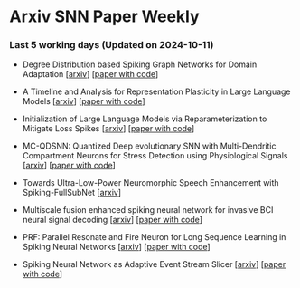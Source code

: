 # Arxiv SNN Paper Weekly


 ### **Last 5 working days (Updated on 2024-10-11)** 


- Degree Distribution based Spiking Graph Networks for Domain Adaptation [[arxiv](https://arxiv.org/abs/2410.06883)] [[paper with code](https://paperswithcode.com/paper/degree-distribution-based-spiking-graph)]

- A Timeline and Analysis for Representation Plasticity in Large Language Models [[arxiv](https://arxiv.org/abs/2410.06225)] [[paper with code](https://paperswithcode.com/paper/a-timeline-and-analysis-for-representation)]

- Initialization of Large Language Models via Reparameterization to Mitigate Loss Spikes [[arxiv](https://arxiv.org/abs/2410.05052)] [[paper with code](https://paperswithcode.com/paper/initialization-of-large-language-models-via)]

- MC-QDSNN: Quantized Deep evolutionary SNN with Multi-Dendritic Compartment Neurons for Stress Detection using Physiological Signals [[arxiv](https://arxiv.org/abs/2410.04992)] [[paper with code](https://paperswithcode.com/paper/mc-qdsnn-quantized-deep-evolutionary-snn-with)]

- Towards Ultra-Low-Power Neuromorphic Speech Enhancement with Spiking-FullSubNet [[arxiv](https://arxiv.org/abs/2410.04785)]

- Multiscale fusion enhanced spiking neural network for invasive BCI neural signal decoding [[arxiv](https://arxiv.org/abs/2410.03533)] [[paper with code](https://paperswithcode.com/paper/multiscale-fusion-enhanced-spiking-neural)]

- PRF: Parallel Resonate and Fire Neuron for Long Sequence Learning in Spiking Neural Networks [[arxiv](https://arxiv.org/abs/2410.03530)] [[paper with code](https://paperswithcode.com/paper/prf-parallel-resonate-and-fire-neuron-for)]

- Spiking Neural Network as Adaptive Event Stream Slicer [[arxiv](https://arxiv.org/abs/2410.02249)] [[paper with code](https://paperswithcode.com/paper/spiking-neural-network-as-adaptive-event)]

